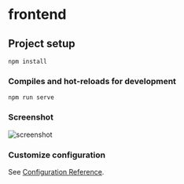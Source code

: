 # frontend

## Project setup
```
npm install
```

### Compiles and hot-reloads for development
```
npm run serve
```
### Screenshot
![screenshot](https://user-images.githubusercontent.com/28390352/90033588-02e52c00-dc96-11ea-8c41-b4ab4099e967.png)


### Customize configuration
See [Configuration Reference](https://cli.vuejs.org/config/).


